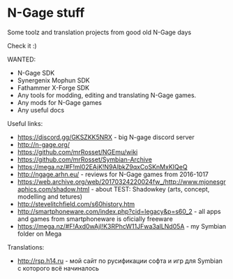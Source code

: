 # N-Gage stuff

Some toolz and translation projects from good old N-Gage days

Check it :)

WANTED:
- N-Gage SDK 
- Synergenix Mophun SDK
- Fathammer X-Forge SDK
- Any tools for modding, editing and translating N-Gage games.
- Any mods for N-Gage games
- Any useful docs

Useful links:
- https://discord.gg/GKSZKK5NRX - big N-gage discord server
- http://n-gage.org/
- https://github.com/mrRosset/NGEmu/wiki
- https://github.com/mrRosset/Symbian-Archive
- https://mega.nz/#F!ml02EAjK!N9AlbkZ9qxCoSKnMxKIQeQ
- http://ngage.arhn.eu/ - reviews for N-Gage games from 2016-1017
- https://web.archive.org/web/20170324220024fw_/http://www.mjonesgraphics.com/shadow.html - about TEST: Shadowkey (arts, concept, modelling and tetures)
- http://stevelitchfield.com/s60history.htm
- http://smartphoneware.com/index.php?cid=legacy&p=s60_2 - all apps and games from smartphoneware is oficially freeware
- https://mega.nz/#F!Axd0wAjI!K3RPhcW11JFwa3alLNd05A - my Symbian folder on Mega

Translations:
- http://rsp.h14.ru - мой сайт по русификации софта и игр для Symbian с которого всё начиналось
